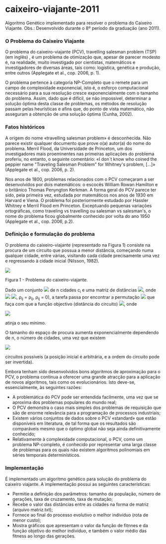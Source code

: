 # caixeiro-viajante-2011
Algoritmo Genético implementado para resolver o problema do Caixeiro Viajante. Obs.: Desenvolvido durante o 8º período da graduação (ano 2011).

<h3> O Problema do Caixeiro Viajante </h3>

O problema do caixeiro-viajante (PCV), travelling salesman problem (TSP) (em inglês) , é um problema de otimização que, apesar de parecer modesto é, na realidade, muito investigado por cientistas, matemáticos e investigadores de diversas áreas, tais como: logística, genética e produção, entre outros (Applegate et al., cop. 2006, p. 1).

O problema pertence à categoria NP-Completo que o remete para um campo de complexidade exponencial, isto é, o esforço computacional necessário para a sua resolução cresce exponencialmente com o tamanho do problema. Assim, dado que é difícil, se não impossível, determinar a solução óptima desta classe de problemas, os métodos de resolução passam pelas heurísticas e afins que, do ponto de vista matemático, não asseguram a obtenção de uma solução óptima (Cunha, 2002).

<h3> Fatos históricos </h3>

A origem do nome «travelling salesman problem» é desconhecida. Não parece existir qualquer documento que prove o(a) autor(a) do nome do problema. Merril Flood, da Universidade de Princeton, um dos investigadores mais proeminentes nas primeiras aplicações do problema proferiu, no entanto, o seguinte comentário: «I don´t know who coined the peppier name "Traveling Salesman Problem" for Whitney's problem, [...]» (Applegate et al., cop. 2006, p. 2).

Nos anos de 1800, problemas relacionados com o PCV começaram a ser desenvolvidos por dois matemáticos: o escocês William Rowan Hamilton e o britânico Thomas Penyngton Kerkman. A forma geral do PCV parece ter sido, pela primeira vez, estudada por matemáticos nos anos de 1930 em Harvard e Viena. O problema foi posteriormente estudado por Hassler Whitney e Merril Flood em Princeton. Exceptuando pequenas variações ortográficas, como traveling vs travelling ou salesman vs salesman's, o nome do problema ficou globalmente conhecido por volta do ano 1950 (Applegate et al., cop. 2006, p.2).
<h3> Definição e formulação do problema </h3>

O problema do caixeiro-viajante (representado na Figura 1) consiste na procura de um circuito que possua a menor distância, começando numa qualquer cidade, entre várias, visitando cada cidade precisamente uma vez
e regressando à cidade inicial (Nilsson, 1982).

<img src="https://upload.wikimedia.org/wikipedia/commons/9/9f/Example_The_travelling_salesman_problem_%28TSP%29.gif"> <figcaption>Figura 1 - Problema do caixeiro-viajante.</figcaption>

Dado um conjunto  <img src="http://upload.wikimedia.org/math/0/6/6/066b5999f8023b91253c90332f204047.png"> de n cidades c<sub>i</sub> e uma matriz de distâncias
<img src="http://upload.wikimedia.org/math/7/c/7/7c739d501ff76140601e4bcb6f2352f5.png">, onde <img src="http://upload.wikimedia.org/math/0/b/6/0b64e25e6d9320e392948c287821ccff.png">
<img src="http://upload.wikimedia.org/math/1/d/1/1d143cfce26fe2403ee996dc89c3857d.png">, ρ<sub>ij</sub> = ρ<sub>ij</sub>, ρ<sub>ij</sub> = 0), a tarefa passa por encontrar a permutação
<img src="http://upload.wikimedia.org/math/e/0/4/e04f4f542b6b512875688eaaab969158.png"> que faça com que a função objectivo (distância do circuito) <img src="http://upload.wikimedia.org/math/5/7/1/57197cfe4e3ba92d232a84b3f5a625d4.png">,
onde 

<img src="http://upload.wikimedia.org/math/c/a/2/ca266d8c990eac994062c4384f7577bd.png">

atinja o seu mínimo.

O tamanho do espaço de procura aumenta exponencialmente dependendo de n, o número de cidades, uma vez que existem

<img src="http://upload.wikimedia.org/math/c/2/7/c27217d062d82070e553fcdc5201250b.png">

circuitos possíveis (a posição inicial é arbitrária, e a ordem do circuito pode ser invertida).

Embora tenham sido desenvolvidos bons algoritmos de aproximação para o PCV, o problema continua a oferecer uma grande atracção para a aplicação de novos algoritmos, tais como os evolucionários. Isto deve-se, essencialmente, às seguintes razões:

- A problemática do PCV pode ser entendida facilmente, uma vez que se aproxima dos problemas populares do mundo real;
- O PCV demonstra o caso mais simples dos problemas de requisição que são de enorme relevância para a programação de processos industriais;
- Existem vários conjuntos de dados sobre o PCV «standard» que estão disponíveis em literatura, de tal forma que os resultados são comparáveis mesmo que o óptimo global não seja ainda definitivamente conhecido;
- Relativamente à complexidade computacional, o PCV, como um problema NP-completo, é conhecido por representar uma larga classe de problemas para os quais não existem algoritmos polinomiais em séries temporais determinísticos.

<h3> Implementação </h3>

É implementado um algoritmo genético para solução do problema do caixeiro viajante. A implementação possui as seguintes características:

- Permitie a definição dos parâmetros: tamanho da população, número de gerações, taxa de cruzamento, taxa de mutação;
- Recebe o valor das distâncias entre as cidades na forma de matriz (arquivo matriz.txt);
- Fornece ao final do processo evolutivo o melhor indivíduo (rota de menor custo);
- Mostra gráficos que apresentam o valor da função de fitnnes e da função objetivo do melhor indivíduo, e também o valor médio das fitness ao longo das gerações.

